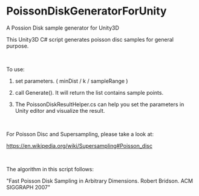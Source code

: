 # PoissonDiskGeneratorForUnity
A Possion Disk sample generator for Unity3D

This Unity3D C# script generates poisson disc samples for general purpose.</p>  <p>&nbsp;

To use:</p><p>
1. set parameters. ( minDist / k / sampleRange ) </p><p>
2. call Generate(). It will return the list contains sample points.</p><p>
3. The PoissonDiskResultHelper.cs can help you set the parameters in Unity editor and visualize the result.</p>  <p>&nbsp;

For Poisson Disc and Supersampling, please take a look at:</p><p>
https://en.wikipedia.org/wiki/Supersampling#Poisson_disc</p>  <p>&nbsp;

The algorithm in this script follows:</p><p>
"Fast Poisson Disk Sampling in Arbitrary Dimensions. Robert Bridson. ACM SIGGRAPH 2007"
